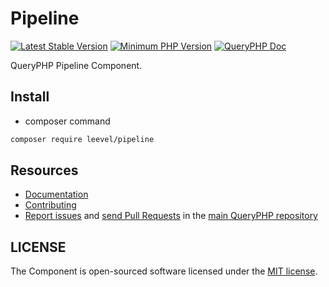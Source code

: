 Pipeline
=================

[![Latest Stable Version](http://img.shields.io/packagist/v/leevel/pipeline.svg)](https://packagist.org/packages/leevel/pipeline)
<a href="https://php.net"><img src="https://img.shields.io/badge/php-%3E%3D%208.0.0-8892BF.svg" alt="Minimum PHP Version"></a>
[![QueryPHP Doc](https://img.shields.io/badge/docs-passing-green.svg?maxAge=2592000)](https://www.queryphp.com/docs/)

QueryPHP Pipeline Component.

## Install

- composer command

```bash
composer require leevel/pipeline
```

Resources
---------

  * [Documentation](https://www.queryphp.com/docs/component/pipeline.html)
  * [Contributing](https://www.queryphp.com/docs/developer/)
  * [Report issues](https://github.com/hunzhiwange/framework/issues) and
    [send Pull Requests](https://github.com/hunzhiwange/framework/pulls)
    in the [main QueryPHP repository](https://github.com/hunzhiwange/framework)

## LICENSE

The Component is open-sourced software licensed under the [MIT license](LICENSE).